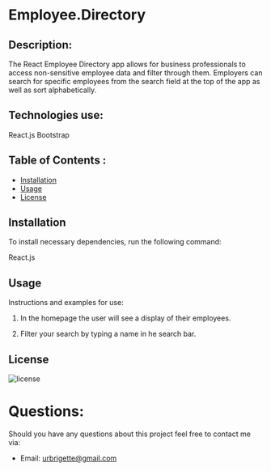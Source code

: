 # Employee.Directory
 ## Description:
  
  The React Employee Directory app allows for business professionals to access non-sensitive employee data and filter through them. Employers can search for specific employees from the search field at the top of the app as well as sort alphabetically.
  
  ## Technologies use:
  
  React.js
  Bootstrap

  
  
  ## Table of Contents :
  

  
  * [Installation](#installation)
  * [Usage](#usage)
  * [License](#license)
  
  
  ## Installation
   
   To install necessary dependencies, run the following command:
  
  React.js
  
  
  ## Usage 
  
 Instructions and examples for use:
 
  1) In the homepage the user will see a display of their employees. 
  
  2) Filter your search by typing a name in he search bar. 
  
  
 
  
  
  
  ## License
  
  ![license](https://img.shields.io/github/license/DAVFoundation/captain-n3m0.svg?style=flat-square)
  
 
 
  
  # Questions:
   
  Should you have any questions about this project feel free to contact me via:
  
  
  
  * Email: urbrigette@gmail.com
